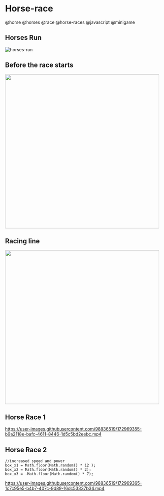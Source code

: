 # Horse-race
@horse @horses @race @horse-races @javascript @minigame

  ## Horses Run
  ![horses-run](https://user-images.githubusercontent.com/98836519/174305081-02fa5017-f00c-4ea8-91f9-bfe9257b8741.gif)

  ## Before the race starts
  <img src = "https://user-images.githubusercontent.com/98836519/172969008-372c539e-9073-4e80-b40b-6457fcfebf5c.jpg" width=500>

  ## Racing line
  <img src = "https://user-images.githubusercontent.com/98836519/172969152-c64b7750-e29b-4d11-a116-bdf99a784bf5.jpg" width=500>

  ## Horse Race 1
  https://user-images.githubusercontent.com/98836519/172969355-b9a2118e-bafc-4611-8446-1d5c5bd2eebc.mp4

  ## Horse Race 2
    //increased speed and power
    box_x1 = Math.floor(Math.random() * 12 );
    box_x2 = Math.floor(Math.random() * 2);
    box_x3 = -Math.floor(Math.random() * 7);
        
  https://user-images.githubusercontent.com/98836519/172969365-1c7c95e5-b4b7-407c-9d89-16dc53337b34.mp4





